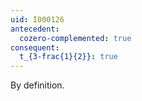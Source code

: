 ```yaml
---
uid: I000126
antecedent:
  cozero-complemented: true
consequent:
  t_{3-frac{1}{2}}: true
---
```

By definition.

